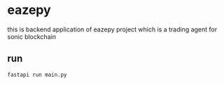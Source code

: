 # eazepy

this is backend application of eazepy project which is a trading agent for sonic blockchain

## run

```bash
fastapi run main.py
```
